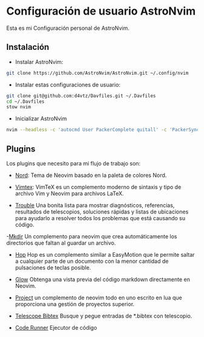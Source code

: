 #  Configuración de usuario AstroNvim

Esta es mi Configuración personal de AstroNvim.

## Instalación

- Instalar AstroNvim:

```sh
git clone https://github.com/AstroNvim/AstroNvim.git ~/.config/nvim
```

- Instalar estas configuraciones de usuario:

```sh
git clone git@github.com:d4vtz/Davfiles.git ~/.Davfiles
cd ~/.Davfiles
stow nvim
```

- Inicializar AstroNvim

```sh
nvim --headless -c 'autocmd User PackerComplete quitall' -c 'PackerSync'
```
## Plugins
 Los plugins que necesito para mi flujo de trabajo son:

 - [Nord](https://github.com/shaunsingh/nord.nvim):
Tema de Neovim basado en la paleta de colores Nord.

- [Vimtex](https://github.com/lervag/vimtex):
VimTeX es un complemento moderno de sintaxis y tipo de archivo Vim y Neovim para archivos LaTeX.

- [Trouble](https://github.com/folke/trouble.nvim)
Una bonita lista para mostrar diagnósticos, referencias, resultados de telescopios, soluciones rápidas y listas de ubicaciones para ayudarlo a resolver todos los problemas que está causando su código.

-[Mkdir](https://github.com/jghauser/mkdir.nvim)
Un complemento para neovim que crea automáticamente los directorios que faltan al guardar un archivo.

- [Hop](https://github.com/phaazon/hop.nvim)
Hop es un complemento similar a EasyMotion que le permite saltar a cualquier parte de un documento con la menor cantidad de pulsaciones de teclas posible.

- [Glow](https://github.com/ellisonleao/glow.nvim)
Obtenga una vista previa del código markdown directamente en Neovim.

- [Project](https://github.com/ahmedkhalf/project.nvim)
un complemento de neovim todo en uno escrito en lua que proporciona una gestión de proyectos superior.

- [Telescope Bibtex](https://github.com/nvim-telescope/telescope-bibtex.nvim)
Busque y pegue entradas de *.bibtex con telescopio.

- [Code Runner](https://github.com/CRAG666/code_runner.nvim)
Ejecutor de código

